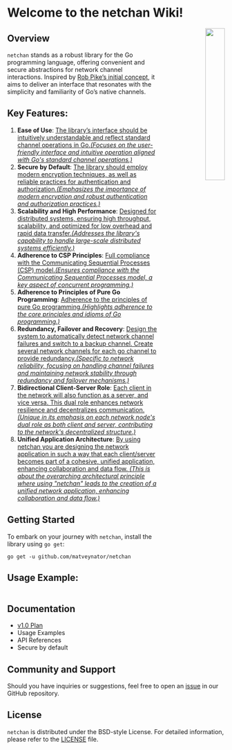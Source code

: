 # Welcome to the netchan Wiki!

<p align="right">
    <img align="right" property="og:image" src="https://repository-images.githubusercontent.com/710838463/86ad7361-2608-4a70-9197-e66883eb9914" width="30%">
</p>


## Overview
`netchan` stands as a robust library for the Go programming language, offering convenient and secure abstractions for network channel interactions. Inspired by [Rob Pike’s initial concept](https://github.com/matveynator/netchan-old), it aims to deliver an interface that resonates with the simplicity and familiarity of Go’s native channels.

## Key Features:
1. **Ease of Use**: [The library’s interface should be intuitively understandable and reflect standard channel operations in Go.*(Focuses on the user-friendly interface and intuitive operation aligned with Go's standard channel operations.)*](/wiki/EaseofUse.md)
2. **Secure by Default**: [The library should employ modern encryption techniques, as well as reliable practices for authentication and authorization.*(Emphasizes the importance of modern encryption and robust authentication and authorization practices.)*](/wiki/SecurebyDefault.md)
3. **Scalability and High Performance**: [Designed for distributed systems, ensuring high throughput, scalability, and optimized for low overhead and rapid data transfer.*(Addresses the library's capability to handle large-scale distributed systems efficiently.)*](/wiki/ScalabilityandHighPerformance.md)
4. **Adherence to CSP Principles**: [Full compliance with the Communicating Sequential Processes (CSP) model.*(Ensures compliance with the Communicating Sequential Processes model, a key aspect of concurrent programming.)*](/wiki/AdherencetoCSPPrinciples.md)
5. **Adherence to Principles of Pure Go Programming**: [Adherence to the principles of pure Go programming.*(Highlights adherence to the core principles and idioms of Go programming.)*](/wiki/PrinciplesofPureGoProgramming.md)
6. **Redundancy, Failover and Recovery**: [Design the system to automatically detect network channel failures and switch to a backup channel. Create several network channels for each go channel to provide redundancy.*(Specific to network reliability, focusing on handling channel failures and maintaining network stability through redundancy and failover mechanisms.)*](/wiki/RedundancyFailoverandRecovery.md)
7. **Bidirectional Client-Server Role**: [Each client in the network will also function as a server, and vice versa. This dual role enhances network resilience and decentralizes communication. *(Unique in its emphasis on each network node's dual role as both client and server, contributing to the network's decentralized structure.)*](/wiki/BidirectionalClient-ServerRole.md)
8. **Unified Application Architecture**: [By using netchan you are designing the network application in such a way that each client/server becomes part of a cohesive, unified application, enhancing collaboration and data flow. *(This is about the overarching architectural principle where using "netchan" leads to the creation of a unified network application, enhancing collaboration and data flow.)*](/wiki/UnifiedApplicationArchitecture.md)



## Getting Started
To embark on your journey with `netchan`, install the library using `go get`:
```
go get -u github.com/matveynator/netchan
```
## Usage Example:

```
```

## Documentation
- [v1.0 Plan](wiki/v1-plan.md)
- Usage Examples
- API References
- Secure by default

## Community and Support
Should you have inquiries or suggestions, feel free to open an [issue](https://github.com/matveynator/netchan/issues) in our GitHub repository.

## License
`netchan` is distributed under the BSD-style License. For detailed information, please refer to the [LICENSE](https://github.com/matveynator/netchan/blob/master/LICENSE) file.

